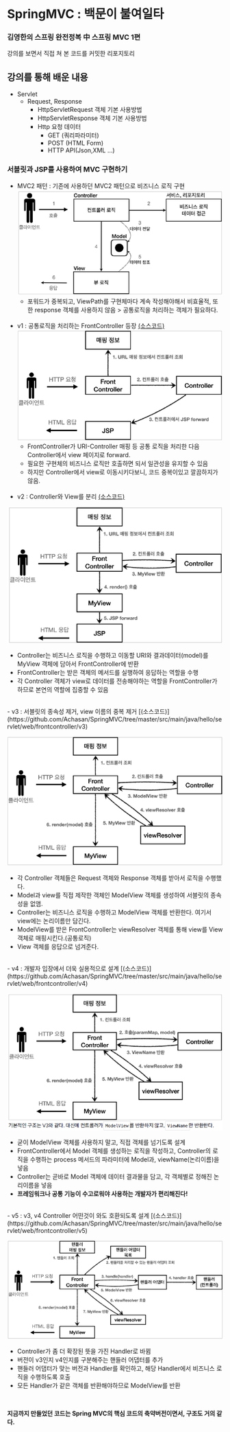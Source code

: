 # SpringMVC : 백문이 불여일타

### 김영한의 스프링 완전정복 中 스프링 MVC 1편

강의를 보면서 직접 쳐 본 코드를 커밋한 리포지토리


## 강의를 통해 배운 내용

- Servlet
  - Request, Response
    - HttpServletRequest 객체 기본 사용방법
    - HttpServletResponse 객체 기본 사용방법
    - Http 요청 데이터
      - GET (쿼리파라미터)
      - POST (HTML Form)
      - HTTP API(Json,XML ...)

### 서블릿과 JSP를 사용하여 MVC 구현하기 
- MVC2 패턴 : 기존에 사용하던 MVC2 패턴으로 비즈니스 로직 구현
  ![img.png](images/img.png)
    - 포워드가 중복되고, ViewPath를 구현체마다 계속 작성해야해서 비효율적, 또한 response 객체를 사용하지 않음 > 공통로직을 처리하는 객체가 필요하다.  
  <br>
- v1 : 공통로직을 처리하는 FrontController 등장 [(소스코드)](https://github.com/Achasan/SpringMVC/blob/master/src/main/java/hello/servlet/web/frontcontroller/v1/FrontControllerServletV1.java)
  ![img_1.png](images/img_1.png)
    - FrontController가 URI-Controller 매핑 등 공통 로직을 처리한 다음 Controller에서 view 페이지로 forward.
    - 필요한 구현체의 비즈니스 로직만 호출하면 되서 일관성을 유지할 수 있음
    - 하지만 Controller에서 view로 이동시키다보니, 코드 중복이있고 깔끔하지가 않음.  
  <br>
- v2 : Controller와 View를 분리 [(소스코드)](https://github.com/Achasan/SpringMVC/tree/master/src/main/java/hello/servlet/web/frontcontroller/v2)

![img_2.png](images/img_2.png)
  - Controller는 비즈니스 로직을 수행하고 이동할 URI와 결과데이터(model)를 MyView 객체에 담아서 FrontController에 반환
  - FrontController는 받은 객체의 메서드를 실행하여 응답하는 역할을 수행
  - 각 Controller 객체가 view로 데이터를 전송해야하는 역할을 FrontController가 하므로 본연의 역할에 집중할 수 있음  
  <br>
- v3 : 서블릿의 종속성 제거, view 이름의 중복 제거 [(소스코드)](https://github.com/Achasan/SpringMVC/tree/master/src/main/java/hello/servlet/web/frontcontroller/v3)

 ![img_3.png](images/img_3.png)
  - 각 Controller 객체들은 Request 객체와 Response 객체를 받아서 로직을 수행했다.
  - Model과 view를 직접 제작한 객체인 ModelView 객체를 생성하여 서블릿의 종속성을 없앰.
  - Controller는 비즈니스 로직을 수행하고 ModelView 객체를 반환한다. 여기서 view에는 논리이름만 담긴다.
  - ModelView를 받은 FrontController는 viewResolver 객체를 통해 view를 View 객체로 매핑시킨다.(공통로직)
  - View 객체를 응답으로 넘겨준다.  
  <br>
- v4 : 개발자 입장에서 더욱 실용적으로 설계 [(소스코드)](https://github.com/Achasan/SpringMVC/tree/master/src/main/java/hello/servlet/web/frontcontroller/v4)

 ![img_4.png](images/img_4.png)
  - 굳이 ModelView 객체를 사용하지 말고, 직접 객체를 넘기도록 설계 
  - FrontController에서 Model 객체를 생성하는 로직을 작성하고, Controller의 로직을 수행하는 process 메서드의 파라미터에 Model과, viewName(논리이름)을 넣음
  - Controller는 곧바로 Model 객체에 데이터 결과물을 담고, 각 객체별로 정해진 논리이름을 넣음
  - **프레임워크나 공통 기능이 수고로워야 사용하는 개발자가 편리해진다!**  
  <br>
- v5 : v3, v4 Controller 어떤것이 와도 호환되도록 설계 [(소스코드)](https://github.com/Achasan/SpringMVC/tree/master/src/main/java/hello/servlet/web/frontcontroller/v5)

![img_5.png](images/img_5.png)
  - Controller가 좀 더 확장된 뜻을 가진 Handler로 바뀜
  - 버전이 v3인지 v4인지를 구분해주는 핸들러 어댑터를 추가
  - 핸들러 어댑터가 맞는 버전과 Handler를 확인하고, 해당 Handler에서 비즈니스 로직을 수행하도록 호출
  - 모든 Handler가 같은 객체를 반환해야하므로 ModelView를 반환  
  <br>
    
**지금까지 만들었던 코드는 Spring MVC의 핵심 코드의 축약버전이면서, 구조도 거의 같다.**

    


